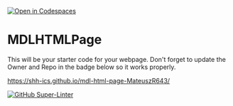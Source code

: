 [![Open in Codespaces](https://classroom.github.com/assets/launch-codespace-7f7980b617ed060a017424585567c406b6ee15c891e84e1186181d67ecf80aa0.svg)](https://classroom.github.com/open-in-codespaces?assignment_repo_id=11867243)
# MDLHTMLPage

This will be your starter code for your webpage.
Don't forget to update the Owner and Repo in the badge below so it works properly.

https://shh-ics.github.io/mdl-html-page-MateuszR643/

[![GitHub Super-Linter](https://github.com/SHH-ICS/mdl-html-page-MateuszR643/workflows/Lint%20Code%20Base/badge.svg)](https://github.com/marketplace/actions/super-linter)
